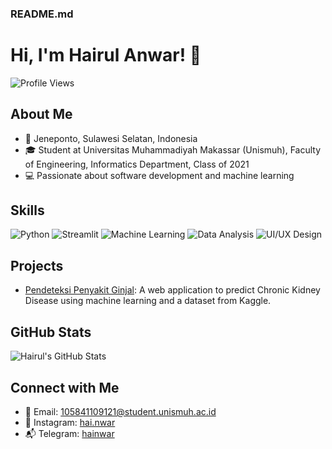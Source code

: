 ### README.md

# Hi, I'm Hairul Anwar! 👋

![Profile Views](https://komarev.com/ghpvc/?username=hainwar)

## About Me
- 📍 Jeneponto, Sulawesi Selatan, Indonesia
- 🎓 Student at Universitas Muhammadiyah Makassar (Unismuh), Faculty of Engineering, Informatics Department, Class of 2021
- 💻 Passionate about software development and machine learning

## Skills
![Python](https://img.shields.io/badge/-Python-3776AB?style=flat&logo=python&logoColor=white)
![Streamlit](https://img.shields.io/badge/-Streamlit-FF4B4B?style=flat&logo=streamlit&logoColor=white)
![Machine Learning](https://img.shields.io/badge/-Machine%20Learning-007396?style=flat&logo=machine-learning&logoColor=white)
![Data Analysis](https://img.shields.io/badge/-Data%20Analysis-FFA500?style=flat&logo=data-analysis&logoColor=white)
![UI/UX Design](https://img.shields.io/badge/-UI%2FUX%20Design-FF69B4?style=flat&logo=ui-ux-design&logoColor=white)

## Projects
- [Pendeteksi Penyakit Ginjal](https://github.com/username/ckd-prediction): A web application to predict Chronic Kidney Disease using machine learning and a dataset from Kaggle.

## GitHub Stats
![Hairul's GitHub Stats](https://github-readme-stats.vercel.app/api?username=hainwar&show_icons=true&theme=radical)

## Connect with Me
- 📧 Email: 105841109121@student.unismuh.ac.id
- 📸 Instagram: [hai.nwar](https://instagram.com/nwar.hai)
- 📬 Telegram: [hainwar](https://t.me/hainwar)
